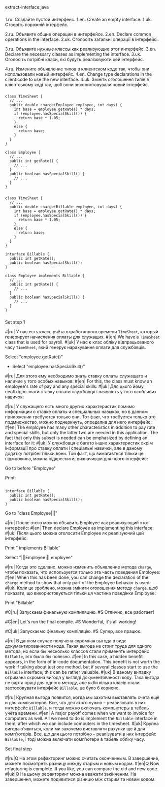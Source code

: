 extract-interface:java

###

1.ru. Создайте пустой интерфейс.
1.en. Create an empty interface.
1.uk. Створіть порожній інтерфейс.

2.ru. Объявите общие операции в интерфейсе.
2.en. Declare common operations in the interface.
2.uk. Оголосіть загальні операції в інтерфейсі.

3.ru. Объявите нужные классы как реализующие этот интерфейс.
3.en. Declare the necessary classes as implementing the interface.
3.uk. Оголосіть потрібні класи, які будуть реалізовуюти цей інтерфейс.

4.ru. Измените объявление типов в клиентском коде так, чтобы они использовали новый интерфейс.
4.en. Change type declarations in the client code to use the new interface.
4.uk. Змініть оголошення типів в клієнтському коді так, щоб вони використовували новий інтерфейс.



###

```
class TimeSheet {
  // ...
  public double charge(Employee employee, int days) {
    int base = employee.getRate() * days;
    if (employee.hasSpecialSkill()) {
      return base * 1.05;
    }
    else {
      return base;
    }
  }
}

class Employee {
  // ...
  public int getRate() {
    // ...
  }
  public boolean hasSpecialSkill() {
    // ...
  }
}
```

###

```
class TimeSheet {
  // ...
  public double charge(Billable employee, int days) {
    int base = employee.getRate() * days;
    if (employee.hasSpecialSkill()) {
      return base * 1.05;
    }
    else {
      return base;
    }
  }
}

interface Billable {
  public int getRate();
  public boolean hasSpecialSkill();
}

class Employee implements Billable {
  // ...
  public int getRate() {
    // ...
  }
  public boolean hasSpecialSkill() {
    // ...
  }
}
```

###

Set step 1

#|ru| У нас есть класс учёта отработанного времени <code>TimeSheet</code>, который генерирует начисления оплаты для служащих.
#|en| We have a <code>TimeSheet</code> class that is used for payroll.
#|uk| У нас є клас обліку відпрацьованого часу <code>TimeSheet</code>, який генерує нарахування оплати для службовців. 

Select "employee.getRate()"
+ Select "employee.hasSpecialSkill()"

#|ru| Для этого ему необходимо знать ставку оплаты служащего и наличие у того особых навыков:
#|en| For this, the class must know an employee's rate of pay and any special skills:
#|uk| Для цього йому необхідно знати ставку оплати службовця і наявність у того особливих навичок:

#|ru| У служащего есть много других характеристик помимо информации о ставке оплаты и специальных навыках, но в данном приложении требуются только они. Тот факт, что требуется только это подмножество, можно подчеркнуть, определив для него интерфейс:
#|en| The employee has many other characteristics in addition to pay rate and special skills, but only the latter two are needed in this application. The fact that only this subset is needed can be emphasized by defining an interface for it:
#|uk| У службовця є багато інших характеристик окрім інформації про ставку оплати і спеціальні навички, але в даному додатку потрібні тільки вони. Той факт, що вимагається тільки це підмножина, можна підкреслити, визначивши для нього інтерфейс:

Go to before "Employee"

Print:
```

interface Billable {
  public int getRate();
  public boolean hasSpecialSkill();
}

```

Go to "class Employee|||"

#|ru| После этого можно объявить Employee как реализующий этот интерфейс:
#|en| Then declare Employee as implementing this interface:
#|uk| Після цього можна оголосити Employee як реалізуючий цей інтерфейс:

Print " implements Billable"

Select "|||Employee||| employee"

#|ru| Когда это сделано, можно изменить объявление метода <code>charge</code>, чтобы показать, что используется только эта часть поведения Employee:
#|en| When this has been done, you can change the declaration of the <code>charge</code> method to show that only part of the Employee behavior is used:
#|uk| Коли це зроблено, можна змінити оголошення методу <code>charge</code>, щоб показати, що використовується тільки ця частина поведінки Employee:

Print "Billable"

#C|ru| Запускаем финальную компиляцию.
#S Отлично, все работает!

#C|en| Let's run the final compile.
#S Wonderful, it's all working!

#C|uk| Запускаємо фінальну компіляцію.
#S Супер, все працює.

#|ru| В данном случае получена скромная выгода в виде документированности кода. Такая выгода не стоит труда для одного метода, но если бы несколько классов стали применять интерфейс <code>Billable</code>, это было бы полезно.
#|en| In this case, a hidden benefit appears, in the form of in-code documentation. This benefit is not worth the work if talking about just one method, but if several classes start to use the <code>Billable</code> interface, this can be rather valuable.
#|uk| В даному випадку отримана скромна вигода у вигляді документованості коду. Така вигода не варта праці для одного методу, але якби кілька класів стали застосовувати інтерфейс <code>Billable</code>, це було б корисно.

#|ru| Крупная выгода появится, когда мы захотим выставлять счета ещё и для компьютеров. Все, что для этого нужно – реализовать в них интерфейс <code>Billable</code>, и тогда можно включать компьютеры в табель учёта времени.
#|en| A major payoff comes when we want to invoice for computers as well. All we need to do is implement the <code>Billable</code> interface in them, after which we can include computers in the timesheet.
#|uk| Крупна вигода з'явиться, коли ми захочемо виставляти рахунки ще й для комп'ютерів. Все, що для цього потрібно – реалізувати в них інтерфейс <code>Billable</code>, і тоді можна включати комп'ютери в табель обліку часу.

Set final step

#|ru|Q На этом рефакторинг можно считать оконченным. В завершение, можете посмотреть разницу между старым и новым кодом.
#|en|Q Now refactoring is complete. If you like, you can compare the old and new code.
#|uk|Q На цьому рефакторинг можна вважати закінченим. На завершення, можете подивитися різницю між старим та новим кодом.